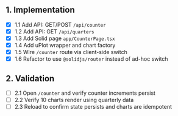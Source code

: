 ## 1. Implementation
- [x] 1.1 Add API: GET/POST `/api/counter`
- [x] 1.2 Add API: GET `/api/quarters`
- [x] 1.3 Add Solid page `app/CounterPage.tsx`
- [x] 1.4 Add uPlot wrapper and chart factory
- [x] 1.5 Wire `/counter` route via client-side switch
- [x] 1.6 Refactor to use `@solidjs/router` instead of ad-hoc switch

## 2. Validation
- [ ] 2.1 Open `/counter` and verify counter increments persist
- [ ] 2.2 Verify 10 charts render using quarterly data
- [ ] 2.3 Reload to confirm state persists and charts are idempotent
